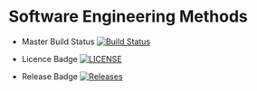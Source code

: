 # Software Engineering Methods

- Master Build Status [![Build Status](https://travis-ci.com/FatherFlynn/sem.svg?branch=master)](https://travis-ci.com/FatherFlynn/sem)

- Licence Badge [![LICENSE](https://img.shields.io/github/license/<github-username>/sem.svg?style=flat-square)](https://github.com/FatherFlynn/sem/blob/master/LICENSE)

- Release Badge [![Releases](https://img.shields.io/github/release/<github-username>/sem/all.svg?style=flat-square)](https://github.com/FatherFlynn/sem/releases)